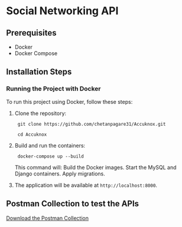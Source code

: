 # Social Networking API

## Prerequisites

- Docker
- Docker Compose

## Installation Steps

### Running the Project with Docker

To run this project using Docker, follow these steps:

1. Clone the repository:

        git clone https://github.com/chetanpagare31/Accuknox.git

        cd Accuknox

2. Build and run the containers:

        docker-compose up --build

    This command will:
        Build the Docker images.
        Start the MySQL and Django containers.
        Apply migrations.

3. The application will be available at `http://localhost:8000`.

## Postman Collection to test the APIs

[Download the Postman Collection](Social_Networking_API.postman_collection.json)

